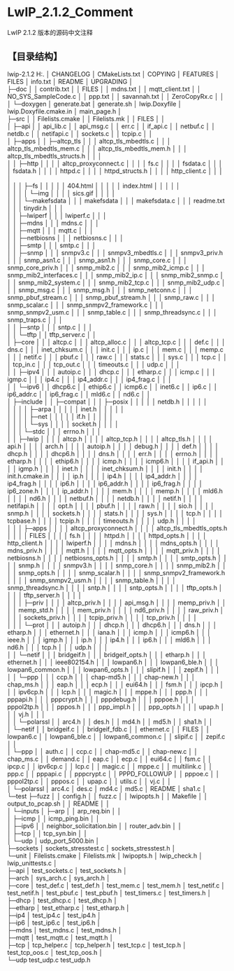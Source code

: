 # LwIP_2.1.2_Comment
LwIP 2.1.2 版本的源码中文注释


## 【目录结构】
lwip-2.1.2
H:.
│  CHANGELOG
│  CMakeLists.txt
│  COPYING
│  FEATURES
│  FILES
│  info.txt
│  README
│  UPGRADING
│  
├─doc
│  │  contrib.txt
│  │  FILES
│  │  mdns.txt
│  │  mqtt_client.txt
│  │  NO_SYS_SampleCode.c
│  │  ppp.txt
│  │  savannah.txt
│  │  ZeroCopyRx.c
│  │  
│  └─doxygen
│          generate.bat
│          generate.sh
│          lwip.Doxyfile
│          lwip.Doxyfile.cmake.in
│          main_page.h
│          
├─src
│  │  Filelists.cmake
│  │  Filelists.mk
│  │  FILES
│  │  
│  ├─api
│  │      api_lib.c
│  │      api_msg.c
│  │      err.c
│  │      if_api.c
│  │      netbuf.c
│  │      netdb.c
│  │      netifapi.c
│  │      sockets.c
│  │      tcpip.c
│  │      
│  ├─apps
│  │  ├─altcp_tls
│  │  │      altcp_tls_mbedtls.c
│  │  │      altcp_tls_mbedtls_mem.c
│  │  │      altcp_tls_mbedtls_mem.h
│  │  │      altcp_tls_mbedtls_structs.h
│  │  │      
│  │  ├─http
│  │  │  │  altcp_proxyconnect.c
│  │  │  │  fs.c
│  │  │  │  fsdata.c
│  │  │  │  fsdata.h
│  │  │  │  httpd.c
│  │  │  │  httpd_structs.h
│  │  │  │  http_client.c
│  │  │  │  
│  │  │  ├─fs
│  │  │  │  │  404.html
│  │  │  │  │  index.html
│  │  │  │  │  
│  │  │  │  └─img
│  │  │  │          sics.gif
│  │  │  │          
│  │  │  └─makefsdata
│  │  │          makefsdata
│  │  │          makefsdata.c
│  │  │          readme.txt
│  │  │          tinydir.h
│  │  │          
│  │  ├─lwiperf
│  │  │      lwiperf.c
│  │  │      
│  │  ├─mdns
│  │  │      mdns.c
│  │  │      
│  │  ├─mqtt
│  │  │      mqtt.c
│  │  │      
│  │  ├─netbiosns
│  │  │      netbiosns.c
│  │  │      
│  │  ├─smtp
│  │  │      smtp.c
│  │  │      
│  │  ├─snmp
│  │  │      snmpv3.c
│  │  │      snmpv3_mbedtls.c
│  │  │      snmpv3_priv.h
│  │  │      snmp_asn1.c
│  │  │      snmp_asn1.h
│  │  │      snmp_core.c
│  │  │      snmp_core_priv.h
│  │  │      snmp_mib2.c
│  │  │      snmp_mib2_icmp.c
│  │  │      snmp_mib2_interfaces.c
│  │  │      snmp_mib2_ip.c
│  │  │      snmp_mib2_snmp.c
│  │  │      snmp_mib2_system.c
│  │  │      snmp_mib2_tcp.c
│  │  │      snmp_mib2_udp.c
│  │  │      snmp_msg.c
│  │  │      snmp_msg.h
│  │  │      snmp_netconn.c
│  │  │      snmp_pbuf_stream.c
│  │  │      snmp_pbuf_stream.h
│  │  │      snmp_raw.c
│  │  │      snmp_scalar.c
│  │  │      snmp_snmpv2_framework.c
│  │  │      snmp_snmpv2_usm.c
│  │  │      snmp_table.c
│  │  │      snmp_threadsync.c
│  │  │      snmp_traps.c
│  │  │      
│  │  ├─sntp
│  │  │      sntp.c
│  │  │      
│  │  └─tftp
│  │          tftp_server.c
│  │          
│  ├─core
│  │  │  altcp.c
│  │  │  altcp_alloc.c
│  │  │  altcp_tcp.c
│  │  │  def.c
│  │  │  dns.c
│  │  │  inet_chksum.c
│  │  │  init.c
│  │  │  ip.c
│  │  │  mem.c
│  │  │  memp.c
│  │  │  netif.c
│  │  │  pbuf.c
│  │  │  raw.c
│  │  │  stats.c
│  │  │  sys.c
│  │  │  tcp.c
│  │  │  tcp_in.c
│  │  │  tcp_out.c
│  │  │  timeouts.c
│  │  │  udp.c
│  │  │  
│  │  ├─ipv4
│  │  │      autoip.c
│  │  │      dhcp.c
│  │  │      etharp.c
│  │  │      icmp.c
│  │  │      igmp.c
│  │  │      ip4.c
│  │  │      ip4_addr.c
│  │  │      ip4_frag.c
│  │  │      
│  │  └─ipv6
│  │          dhcp6.c
│  │          ethip6.c
│  │          icmp6.c
│  │          inet6.c
│  │          ip6.c
│  │          ip6_addr.c
│  │          ip6_frag.c
│  │          mld6.c
│  │          nd6.c
│  │          
│  ├─include
│  │  ├─compat
│  │  │  ├─posix
│  │  │  │  │  netdb.h
│  │  │  │  │  
│  │  │  │  ├─arpa
│  │  │  │  │      inet.h
│  │  │  │  │      
│  │  │  │  ├─net
│  │  │  │  │      if.h
│  │  │  │  │      
│  │  │  │  └─sys
│  │  │  │          socket.h
│  │  │  │          
│  │  │  └─stdc
│  │  │          errno.h
│  │  │          
│  │  ├─lwip
│  │  │  │  altcp.h
│  │  │  │  altcp_tcp.h
│  │  │  │  altcp_tls.h
│  │  │  │  api.h
│  │  │  │  arch.h
│  │  │  │  autoip.h
│  │  │  │  debug.h
│  │  │  │  def.h
│  │  │  │  dhcp.h
│  │  │  │  dhcp6.h
│  │  │  │  dns.h
│  │  │  │  err.h
│  │  │  │  errno.h
│  │  │  │  etharp.h
│  │  │  │  ethip6.h
│  │  │  │  icmp.h
│  │  │  │  icmp6.h
│  │  │  │  if_api.h
│  │  │  │  igmp.h
│  │  │  │  inet.h
│  │  │  │  inet_chksum.h
│  │  │  │  init.h
│  │  │  │  init.h.cmake.in
│  │  │  │  ip.h
│  │  │  │  ip4.h
│  │  │  │  ip4_addr.h
│  │  │  │  ip4_frag.h
│  │  │  │  ip6.h
│  │  │  │  ip6_addr.h
│  │  │  │  ip6_frag.h
│  │  │  │  ip6_zone.h
│  │  │  │  ip_addr.h
│  │  │  │  mem.h
│  │  │  │  memp.h
│  │  │  │  mld6.h
│  │  │  │  nd6.h
│  │  │  │  netbuf.h
│  │  │  │  netdb.h
│  │  │  │  netif.h
│  │  │  │  netifapi.h
│  │  │  │  opt.h
│  │  │  │  pbuf.h
│  │  │  │  raw.h
│  │  │  │  sio.h
│  │  │  │  snmp.h
│  │  │  │  sockets.h
│  │  │  │  stats.h
│  │  │  │  sys.h
│  │  │  │  tcp.h
│  │  │  │  tcpbase.h
│  │  │  │  tcpip.h
│  │  │  │  timeouts.h
│  │  │  │  udp.h
│  │  │  │  
│  │  │  ├─apps
│  │  │  │      altcp_proxyconnect.h
│  │  │  │      altcp_tls_mbedtls_opts.h
│  │  │  │      FILES
│  │  │  │      fs.h
│  │  │  │      httpd.h
│  │  │  │      httpd_opts.h
│  │  │  │      http_client.h
│  │  │  │      lwiperf.h
│  │  │  │      mdns.h
│  │  │  │      mdns_opts.h
│  │  │  │      mdns_priv.h
│  │  │  │      mqtt.h
│  │  │  │      mqtt_opts.h
│  │  │  │      mqtt_priv.h
│  │  │  │      netbiosns.h
│  │  │  │      netbiosns_opts.h
│  │  │  │      smtp.h
│  │  │  │      smtp_opts.h
│  │  │  │      snmp.h
│  │  │  │      snmpv3.h
│  │  │  │      snmp_core.h
│  │  │  │      snmp_mib2.h
│  │  │  │      snmp_opts.h
│  │  │  │      snmp_scalar.h
│  │  │  │      snmp_snmpv2_framework.h
│  │  │  │      snmp_snmpv2_usm.h
│  │  │  │      snmp_table.h
│  │  │  │      snmp_threadsync.h
│  │  │  │      sntp.h
│  │  │  │      sntp_opts.h
│  │  │  │      tftp_opts.h
│  │  │  │      tftp_server.h
│  │  │  │      
│  │  │  ├─priv
│  │  │  │      altcp_priv.h
│  │  │  │      api_msg.h
│  │  │  │      memp_priv.h
│  │  │  │      memp_std.h
│  │  │  │      mem_priv.h
│  │  │  │      nd6_priv.h
│  │  │  │      raw_priv.h
│  │  │  │      sockets_priv.h
│  │  │  │      tcpip_priv.h
│  │  │  │      tcp_priv.h
│  │  │  │      
│  │  │  └─prot
│  │  │          autoip.h
│  │  │          dhcp.h
│  │  │          dhcp6.h
│  │  │          dns.h
│  │  │          etharp.h
│  │  │          ethernet.h
│  │  │          iana.h
│  │  │          icmp.h
│  │  │          icmp6.h
│  │  │          ieee.h
│  │  │          igmp.h
│  │  │          ip.h
│  │  │          ip4.h
│  │  │          ip6.h
│  │  │          mld6.h
│  │  │          nd6.h
│  │  │          tcp.h
│  │  │          udp.h
│  │  │          
│  │  └─netif
│  │      │  bridgeif.h
│  │      │  bridgeif_opts.h
│  │      │  etharp.h
│  │      │  ethernet.h
│  │      │  ieee802154.h
│  │      │  lowpan6.h
│  │      │  lowpan6_ble.h
│  │      │  lowpan6_common.h
│  │      │  lowpan6_opts.h
│  │      │  slipif.h
│  │      │  zepif.h
│  │      │  
│  │      └─ppp
│  │          │  ccp.h
│  │          │  chap-md5.h
│  │          │  chap-new.h
│  │          │  chap_ms.h
│  │          │  eap.h
│  │          │  ecp.h
│  │          │  eui64.h
│  │          │  fsm.h
│  │          │  ipcp.h
│  │          │  ipv6cp.h
│  │          │  lcp.h
│  │          │  magic.h
│  │          │  mppe.h
│  │          │  ppp.h
│  │          │  pppapi.h
│  │          │  pppcrypt.h
│  │          │  pppdebug.h
│  │          │  pppoe.h
│  │          │  pppol2tp.h
│  │          │  pppos.h
│  │          │  ppp_impl.h
│  │          │  ppp_opts.h
│  │          │  upap.h
│  │          │  vj.h
│  │          │  
│  │          └─polarssl
│  │                  arc4.h
│  │                  des.h
│  │                  md4.h
│  │                  md5.h
│  │                  sha1.h
│  │                  
│  └─netif
│      │  bridgeif.c
│      │  bridgeif_fdb.c
│      │  ethernet.c
│      │  FILES
│      │  lowpan6.c
│      │  lowpan6_ble.c
│      │  lowpan6_common.c
│      │  slipif.c
│      │  zepif.c
│      │  
│      └─ppp
│          │  auth.c
│          │  ccp.c
│          │  chap-md5.c
│          │  chap-new.c
│          │  chap_ms.c
│          │  demand.c
│          │  eap.c
│          │  ecp.c
│          │  eui64.c
│          │  fsm.c
│          │  ipcp.c
│          │  ipv6cp.c
│          │  lcp.c
│          │  magic.c
│          │  mppe.c
│          │  multilink.c
│          │  ppp.c
│          │  pppapi.c
│          │  pppcrypt.c
│          │  PPPD_FOLLOWUP
│          │  pppoe.c
│          │  pppol2tp.c
│          │  pppos.c
│          │  upap.c
│          │  utils.c
│          │  vj.c
│          │  
│          └─polarssl
│                  arc4.c
│                  des.c
│                  md4.c
│                  md5.c
│                  README
│                  sha1.c
│                  
└─test
    ├─fuzz
    │  │  config.h
    │  │  fuzz.c
    │  │  lwipopts.h
    │  │  Makefile
    │  │  output_to_pcap.sh
    │  │  README
    │  │  
    │  └─inputs
    │      ├─arp
    │      │      arp_req.bin
    │      │      
    │      ├─icmp
    │      │      icmp_ping.bin
    │      │      
    │      ├─ipv6
    │      │      neighbor_solicitation.bin
    │      │      router_adv.bin
    │      │      
    │      ├─tcp
    │      │      tcp_syn.bin
    │      │      
    │      └─udp
    │              udp_port_5000.bin
    │              
    ├─sockets
    │      sockets_stresstest.c
    │      sockets_stresstest.h
    │      
    └─unit
        │  Filelists.cmake
        │  Filelists.mk
        │  lwipopts.h
        │  lwip_check.h
        │  lwip_unittests.c
        │  
        ├─api
        │      test_sockets.c
        │      test_sockets.h
        │      
        ├─arch
        │      sys_arch.c
        │      sys_arch.h
        │      
        ├─core
        │      test_def.c
        │      test_def.h
        │      test_mem.c
        │      test_mem.h
        │      test_netif.c
        │      test_netif.h
        │      test_pbuf.c
        │      test_pbuf.h
        │      test_timers.c
        │      test_timers.h
        │      
        ├─dhcp
        │      test_dhcp.c
        │      test_dhcp.h
        │      
        ├─etharp
        │      test_etharp.c
        │      test_etharp.h
        │      
        ├─ip4
        │      test_ip4.c
        │      test_ip4.h
        │      
        ├─ip6
        │      test_ip6.c
        │      test_ip6.h
        │      
        ├─mdns
        │      test_mdns.c
        │      test_mdns.h
        │      
        ├─mqtt
        │      test_mqtt.c
        │      test_mqtt.h
        │      
        ├─tcp
        │      tcp_helper.c
        │      tcp_helper.h
        │      test_tcp.c
        │      test_tcp.h
        │      test_tcp_oos.c
        │      test_tcp_oos.h
        │      
        └─udp
                test_udp.c
                test_udp.h
                
                
                
